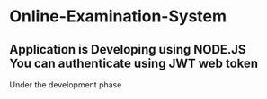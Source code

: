 # Online-Examination-System
<h2>Application is Developing using NODE.JS<br>You can authenticate using JWT web token</h2>
Under the development phase
